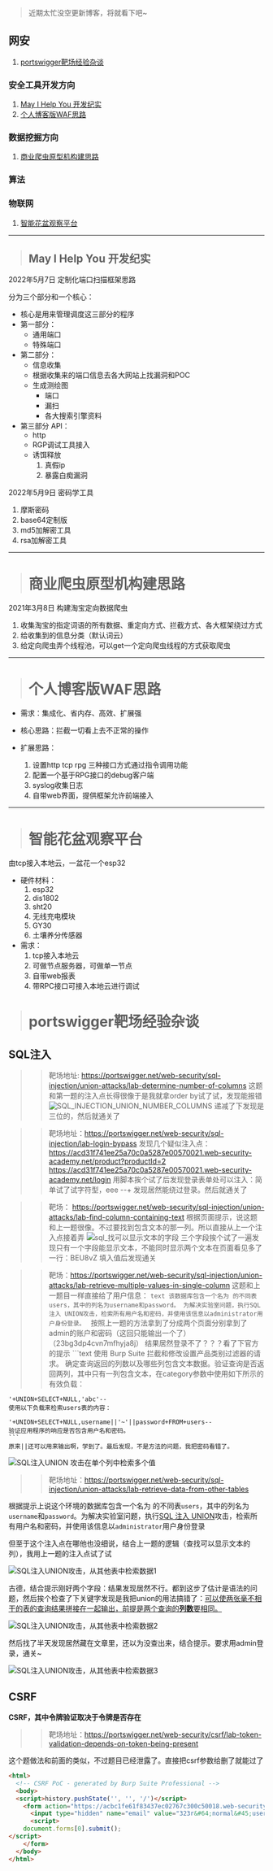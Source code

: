 > 近期太忙没空更新博客，将就看下吧~

## 网安
1. [portswigger靶场经验杂谈](#portswigger靶场经验杂谈)

### 安全工具开发方向
1. [May I Help You 开发纪实](#may-i-help-you-开发纪实)
2. [个人博客版WAF思路](#个人博客版waf思路)

### 数据挖掘方向
1. [商业爬虫原型机构建思路](#商业爬虫原型机构建思路)


### 算法

### 物联网
1. [智能花盆观察平台](#智能花盆观察平台)


------
> ## May I Help You 开发纪实
2022年5月7日 定制化端口扫描框架思路

分为三个部分和一个核心：
- 核心是用来管理调度这三部分的程序
- 第一部分：
    - 通用端口
    - 特殊端口
- 第二部分：
    - 信息收集
    - 根据收集来的端口信息去各大网站上找漏洞和POC
    - 生成测绘图
        - 端口
        - 漏扫
        - 各大搜索引擎资料
- 第三部分 API：
    - http
    - RGP调试工具接入
    - 诱饵释放
        1. 真假ip
        2. 暴露白痴漏洞

2022年5月9日 密码学工具
1. 摩斯密码
2. base64定制版
3. md5加解密工具
4. rsa加解密工具

-------

> # 商业爬虫原型机构建思路
2021年3月8日 构建淘宝定向数据爬虫
1. 收集淘宝的指定词语的所有数据、重定向方式、拦截方式、各大框架绕过方式
2. 给收集到的信息分类（默认词云）
3. 给定向爬虫弄个线程池，可以get一个定向爬虫线程的方式获取爬虫

------

> # 个人博客版WAF思路
- 需求：集成化、省内存、高效、扩展强

- 核心思路：拦截一切看上去不正常的操作

- 扩展思路：
    1. 设置http tcp rpg 三种接口方式通过指令调用功能
    2. 配置一个基于RPG接口的debug客户端
    3. syslog收集日志
    4. 自带web界面，提供框架允许前端接入

-------

> # 智能花盆观察平台
由tcp接入本地云，一盆花一个esp32
- 硬件材料：
    1. esp32
    2. dis1802
    3. sht20
    4. 无线充电模块
    5. GY30
    6. 土壤养分传感器
- 需求：
    1. tcp接入本地云
    2. 可做节点服务器，可做单一节点
    3. 自带web报表
    4. 带RPC接口可接入本地云进行调试


> # portswigger靶场经验杂谈

## SQL注入

>> 靶场地址: https://portswigger.net/web-security/sql-injection/union-attacks/lab-determine-number-of-columns
这题和第一题的注入点长得很像于是我就拿order by试了试，发现能报错
![SQL_INJECTION_UNION_NUMBER_COLUMNS](img\SQL_INJECTION_UNION_NUMBER_COLUMNS.png)
递减了下发现是三位的，然后就通关了

>> 靶场地址：https://portswigger.net/web-security/sql-injection/lab-login-bypass
发现几个疑似注入点：
https://acd31f741ee25a70c0a5287e00570021.web-security-academy.net/product?productId=2
https://acd31f741ee25a70c0a5287e00570021.web-security-academy.net/login
用脚本挨个试了后发现登录表单处可以注入：简单试了试字符型，eee --+ 发现居然能绕过登录。然后就通关了

>> 靶场： https://portswigger.net/web-security/sql-injection/union-attacks/lab-find-column-containing-text
根据页面提示，说这题和上一题很像。不过要找到包含文本的那一列。所以直接从上一个注入点接着弄
![sql_找可以显示文本的字段](img\sql_找可以显示文本的字段.png)
三个字段挨个试了一遍发现只有一个字段能显示文本，不能同时显示两个文本在页面看见多了一行：BEU8vZ 填入值后发现通关

>> 靶场：https://portswigger.net/web-security/sql-injection/union-attacks/lab-retrieve-multiple-values-in-single-column
    这题和上一题目一样直接给了用户信息：
    ```text
    该数据库包含一个名为 的不同表users，其中的列名为username和password。
    为解决实验室问题，执行SQL 注入 UNION攻击，检索所有用户名和密码，并使用该信息以administrator用户身份登录。
    ```
    按照上一题的方法拿到了分成两个页面分别拿到了admin的账户和密码（这回只能输出一个了）（23bg3dp4cvn7mfhyja8j）
    结果居然登录不了？？？看了下官方的提示
    ```text
    使用 Burp Suite 拦截和修改设置产品类别过滤器的请求。
    确定查询返回的列数以及哪些列包含文本数据。验证查询是否返回两列，其中只有一列包含文本，在category参数中使用如下所示的有效负载：

    '+UNION+SELECT+NULL,'abc'--
    使用以下负载来检索users表的内容：

    '+UNION+SELECT+NULL,username||'~'||password+FROM+users--
    验证应用程序的响应是否包含用户名和密码。
    ```
    原来||还可以用来输出啊，学到了。最后发现，不是方法的问题，我把密码看错了。

![SQL注入UNION 攻击在单个列中检索多个值](img/SQL%E6%B3%A8%E5%85%A5UNION%20%E6%94%BB%E5%87%BB%E5%9C%A8%E5%8D%95%E4%B8%AA%E5%88%97%E4%B8%AD%E6%A3%80%E7%B4%A2%E5%A4%9A%E4%B8%AA%E5%80%BC.png)

>> 靶场地址：https://portswigger.net/web-security/sql-injection/union-attacks/lab-retrieve-data-from-other-tables

根据提示上说这个环境的数据库包含一个名为 的不同表`users`，其中的列名为`username`和`password`。为解决实验室问题，执行[SQL 注入 UNION](https://portswigger.net/web-security/sql-injection/union-attacks)攻击，检索所有用户名和密码，并使用该信息以`administrator`用户身份登录

但至于这个注入点在哪他也没细说，结合上一题的逻辑（查找可以显示文本的列），我用上一题的注入点试了试

![SQL注入UNION攻击，从其他表中检索数据1](img\SQL注入UNION攻击，从其他表中检索数据1.png)

古德，结合提示刚好两个字段：结果发现居然不行。都到这步了估计是语法的问题，然后挨个检查了下关键字发现是我把union的用法搞错了：[可以使两张毫不相干的表的查询结果拼接在一起输出，前提是两个查询的**列数**要相同。](https://blog.csdn.net/qq_45148387/article/details/116357408)

![SQL注入UNION攻击，从其他表中检索数据2](img\SQL注入UNION攻击，从其他表中检索数据2.png)

然后找了半天发现居然藏在文章里，还以为没查出来，结合提示。要求用admin登录，通关~

![SQL注入UNION攻击，从其他表中检索数据3](img\SQL注入UNION攻击，从其他表中检索数据3.png)

## CSRF
**CSRF，其中令牌验证取决于令牌是否存在**

>> 靶场地址：https://portswigger.net/web-security/csrf/lab-token-validation-depends-on-token-being-present

这个题做法和前面的类似，不过题目已经泄露了。直接把csrf参数给删了就能过了

```html
<html>
  <!-- CSRF PoC - generated by Burp Suite Professional -->
  <body>
  <script>history.pushState('', '', '/')</script>
    <form action="https://acbc1fe61f83437ec02767c300c50018.web-security-academy.net/my-account/change-email" method="POST">
      <input type="hidden" name="email" value="323r&#64;normal&#45;user&#46;net" />
      <script>
    document.forms[0].submit();
</script>
    </form>
  </body>
</html>
```